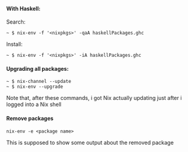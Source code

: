 #### With Haskell:

Search:

    ~ $ nix-env -f '<nixpkgs>' -qaA haskellPackages.ghc
    
Install:

    ~ $ nix-env -f '<nixpkgs>' -iA haskellPackages.ghc

#### Upgrading all packages:

    ~ $ nix-channel --update
    ~ $ nix-env --upgrade

Note that, after these commands, i got Nix actually updating just
after i logged into a Nix shell

#### Remove packages

    nix-env -e <package name>

This is supposed to show some output about the removed package
